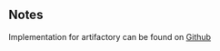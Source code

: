 ## Notes

Implementation for artifactory can be found on [Github](https://github.com/ovh/cds/tree/master/contrib/integrations/artifactory)

